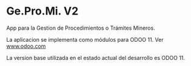# Ge.Pro.Mi. V2
App para la Gestion de Procedimientos o Trámites Mineros.

La aplicacion se implementa como módulos para ODOO 11. Ver www.odoo.com

La version base utilizada en el estado actual del desarrollo es ODOO 11.
